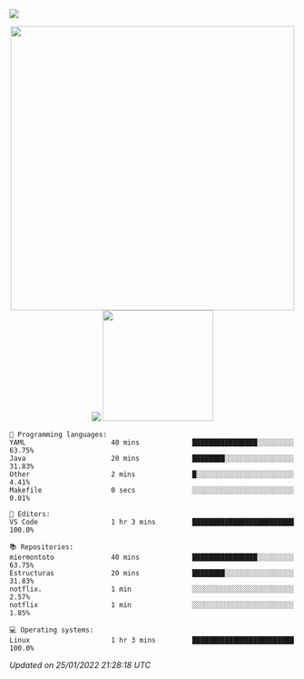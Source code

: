 ![](https://hit.yhype.me/github/profile?user_id=20926603)

<p align="center">
  <img src="https://raw.githubusercontent.com/miermontoto/miermontoto/main/daft.gif" width="500px" />
  <img src="https://github-readme-stats.vercel.app/api?username=miermontoto&count_private=true&include_all_commits=true&hide_border=true&theme=nord" />
  <img src="https://github-readme-stats.vercel.app/api/top-langs/?username=miermontoto&layout=compact&card_width=250&exclude_repo=TEC&langs_count=8&hide_border=true&theme=nord" height="195rem" />
</p>

<!--START_SECTION:waka-->
```text
💬 Programming languages: 
YAML                     40 mins             ████████████████░░░░░░░░░   63.75% 
Java                     20 mins             ████████░░░░░░░░░░░░░░░░░   31.83% 
Other                    2 mins              █░░░░░░░░░░░░░░░░░░░░░░░░   4.41% 
Makefile                 0 secs              ░░░░░░░░░░░░░░░░░░░░░░░░░   0.01%

📝 Editors: 
VS Code                  1 hr 3 mins         █████████████████████████   100.0%

📚 Repositories: 
miermontoto              40 mins             ████████████████░░░░░░░░░   63.75% 
Estructuras              20 mins             ████████░░░░░░░░░░░░░░░░░   31.83% 
notflix.                 1 min               ░░░░░░░░░░░░░░░░░░░░░░░░░   2.57% 
notflix                  1 min               ░░░░░░░░░░░░░░░░░░░░░░░░░   1.85%

💻 Operating systems: 
Linux                    1 hr 3 mins         █████████████████████████   100.0%

```


 *Updated on 25/01/2022 21:28:18 UTC*
<!--END_SECTION:waka-->
